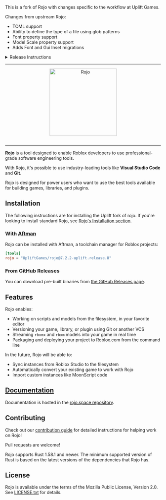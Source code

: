 This is a fork of Rojo with changes specific to the workflow at Uplift Games.

Changes from upstream Rojo:
* TOML support
* Ability to define the type of a file using glob patterns
* Font property support
* Model Scale property support
* Adds Font and Gui Inset migrations


<details><summary>Release Instructions</summary>

New Uplift Games-specific releases should:
* Be created on the `uplift-games-fork-releases` branch (this is like our `main`)
* Be tagged with an appropriate semver **plus** a pre-release tag in the following format:\
  `v1.2.3-uplift.release.1`\
  ...where `v1.2.3` is the semver and `uplift.release.1` increments with each
  release under that semver.\
  **This tag should be created locally and pushed to kick off automated builds (see *Notes on version tags*)**
* The chosen semver should be *relative to upstream according to the difference
  at that release.*\
  For example, if upstream is on `v1.0.0` and we make a minor
  change, we'll be on `v1.0.1-uplift.release.1`. If we make another minor
  change, we'll be on `v1.0.1-uplift.release.2` *because we are still only minor
  changes away from upstream*. This way, if our changes get upstreamed, we won't
  be going backwards in semver.
* Add our changes to `CHANGELOG.md`. If we rebase on a
  new version of Rojo that includes some of our additions, we should list only
  what has changed between upstream Rojo and our fork.
* Where possible, our changes should become PRs to the upstream Rojo repo. When
  we do this, we should include a link to the PR in the changelog entry.
* Where possible, our changes should become PRs to the upstream Rojo repo. When
  we do this, we should include a link to the PR in the changelog entry.

Notes on version tags:
* Tags can be created locally with the command `git tag v1.2.3-uplift.release.1`
* Tags can be pushed to the remote with the command `git push origin v1.2.3-uplift.release.1`
* When a tag starting with `v` is pushed to this repo, an action is kicked off
  which creates a release draft and attached build artifacts when they're
  completed. Go to the releases page and edit the draft to publish it.

</details>

---

<div align="center">
    <a href="https://rojo.space"><img src="assets/logo-512.png" alt="Rojo" height="217" /></a>
</div>

<div>&nbsp;</div>

<hr />

**Rojo** is a tool designed to enable Roblox developers to use professional-grade software engineering tools.

With Rojo, it's possible to use industry-leading tools like **Visual Studio Code** and **Git**.

Rojo is designed for power users who want to use the best tools available for building games, libraries, and plugins.


## Installation

The following instructions are for installing the Uplift fork of rojo. If
you're looking to install standard Rojo, see [Rojo's Installation
section](https://rojo.space/docs/v7/getting-started/installation/).

### With [Aftman](https://github.com/LPGhatguy/aftman)
Rojo can be installed with Aftman, a toolchain manager for Roblox projects:

```toml
[tools]
rojo = "UpliftGames/rojo@7.2.2-uplift.release.8"
```

### From GitHub Releases
You can download pre-built binaries from [the GitHub Releases page](https://github.com/UpliftGames/rojo/releases).

## Features
Rojo enables:

* Working on scripts and models from the filesystem, in your favorite editor
* Versioning your game, library, or plugin using Git or another VCS
* Streaming `rbxmx` and `rbxm` models into your game in real time
* Packaging and deploying your project to Roblox.com from the command line

In the future, Rojo will be able to:

* Sync instances from Roblox Studio to the filesystem
* Automatically convert your existing game to work with Rojo
* Import custom instances like MoonScript code

## [Documentation](https://rojo.space/docs)
Documentation is hosted in the [rojo.space repository](https://github.com/rojo-rbx/rojo.space).

## Contributing
Check out our [contribution guide](CONTRIBUTING.md) for detailed instructions for helping work on Rojo!

Pull requests are welcome!

Rojo supports Rust 1.58.1 and newer. The minimum supported version of Rust is based on the latest versions of the dependencies that Rojo has.

## License
Rojo is available under the terms of the Mozilla Public License, Version 2.0. See [LICENSE.txt](LICENSE.txt) for details.
